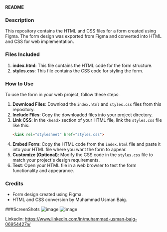 **README**

### Description
This repository contains the HTML and CSS files for a form created using Figma. The form design was exported from Figma and converted into HTML and CSS for web implementation.

### Files Included
1. **index.html**: This file contains the HTML code for the form structure.
2. **styles.css**: This file contains the CSS code for styling the form.

### How to Use
To use the form in your web project, follow these steps:

1. **Download Files**: Download the `index.html` and `styles.css` files from this repository.
2. **Include Files**: Copy the downloaded files into your project directory.
3. **Link CSS**: In the `<head>` section of your HTML file, link the `styles.css` file like this:
   ```html
   <link rel="stylesheet" href="styles.css">
   ```
4. **Embed Form**: Copy the HTML code from the `index.html` file and paste it into your HTML file where you want the form to appear.
5. **Customize (Optional)**: Modify the CSS code in the `styles.css` file to match your project's design requirements.
6. **Test**: Open your HTML file in a web browser to test the form functionality and appearance.

### Credits
- Form design created using Figma.
- HTML and CSS conversion by Muhammad Usman Baig.

###ScreenShots
![image](https://github.com/GitUsmanBaig/Give-Away-SignUp-Form-Figma/assets/128279419/a263149b-db74-46c0-9d40-2cb43b4c94c9)
![image](https://github.com/GitUsmanBaig/Give-Away-SignUp-Form-Figma/assets/128279419/069c2ee2-61d7-45e0-bbb7-98c39220c7f0)

Linkedin: https://www.linkedin.com/in/muhammad-usman-baig-06954427a/






